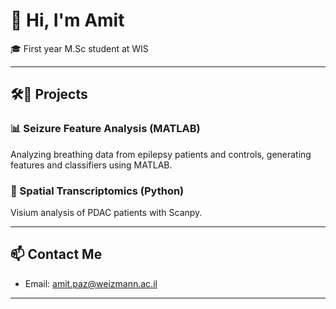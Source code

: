 # 👋 Hi, I'm Amit

🎓 First year M.Sc student at WIS

---


## 🛠️🧠 Projects

### 📊 Seizure Feature Analysis (MATLAB)
Analyzing breathing data from epilepsy patients and controls, generating features and classifiers using MATLAB.

### 🧬 Spatial Transcriptomics (Python)
Visium analysis of PDAC patients with Scanpy.


---

## 📫 Contact Me
- Email: amit.paz@weizmann.ac.il 
---
